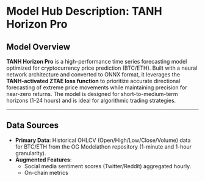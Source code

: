 # Model Hub Description: TANH Horizon Pro

## Model Overview
**TANH Horizon Pro** is a high-performance time series forecasting model optimized for cryptocurrency price prediction (BTC/ETH). Built with a neural network architecture and converted to ONNX format, it leverages the **TANH-activated ZTAE loss function** to prioritize accurate directional forecasting of extreme price movements while maintaining precision for near-zero returns. The model is designed for short-to-medium-term horizons (1-24 hours) and is ideal for algorithmic trading strategies.

---

## Data Sources
- **Primary Data**: Historical OHLCV (Open/High/Low/Close/Volume) data for BTC/ETH from the OG Modelathon repository (1-minute and 1-hour granularity).
- **Augmented Features**:
  - Social media sentiment scores (Twitter/Reddit) aggregated hourly.
  - On-chain metrics
